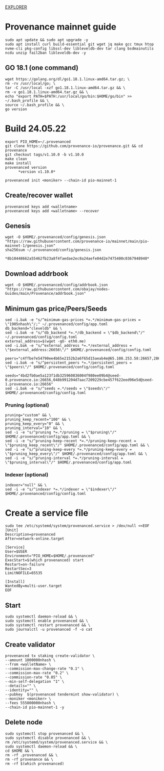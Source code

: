 [EXPLORER](https://www.mintscan.io/provenance/validators)

# Provenance mainnet guide

    sudo apt update && sudo apt upgrade -y
    sudo apt install curl build-essential git wget jq make gcc tmux htop nvme-cli pkg-config libssl-dev libleveldb-dev tar clang bsdmainutils ncdu unzip fail2ban libleveldb-dev -y


## GO 18.1 (one command)

    wget https://golang.org/dl/go1.18.1.linux-amd64.tar.gz; \
    rm -rv /usr/local/go; \
    tar -C /usr/local -xzf go1.18.1.linux-amd64.tar.gz && \
    rm -v go1.18.1.linux-amd64.tar.gz && \
    echo "export PATH=$PATH:/usr/local/go/bin:$HOME/go/bin" >> ~/.bash_profile && \
    source ~/.bash_profile && \
    go version

# Build 24.05.22

    export PIO_HOME=~/.provenanced
    git clone https://github.com/provenance-io/provenance.git && cd provenance
    git checkout tags/v1.10.0 -b v1.10.0
    make clean
    make install
    provenanced version
          *version v1.10.0*
    
    provenanced init <moniker> --chain-id pio-mainnet-1

## Create/recover wallet

    provenanced keys add <walletname>
    provenanced keys add <walletname> --recover

## Genesis

    wget -O $HOME/.provenanced/config/genesis.json "https://raw.githubusercontent.com/provenance-io/mainnet/main/pio-mainnet-1/genesis.json"
    sha256sum ~/.provenanced/config/genesis.json
            *8b10448662a55462fb23a8f4faedae2ec8a24aefe04d2e7475400c0367948940*


## Download addrbook

    wget -O $HOME/.provenanced/config/addrbook.json "https://raw.githubusercontent.com/obajay/nodes-Guides/main/Provenance/addrbook.json"


## Minimum gas price/Peers/Seeds

    sed -i.bak -e "s/^minimum-gas-prices *=.*/minimum-gas-prices = \"1905nhash\"/;" ~/.provenanced/config/app.toml
    db_backend="cleveldb" && \
    sed -i.bak -e "s/^db_backend *=.*/db_backend = \"$db_backend\"/" ~/.provenanced/config/config.toml
    external_address=$(wget -qO- eth0.me)
    sed -i.bak -e "s/^external_address *=.*/external_address = \"$external_address:26656\"/" $HOME/.provenanced/config/config.toml

    peers="c4ffbe7e54790ee4b65e2152b2a6f65d15aeab4e@65.108.253.58:26657,286868295b6c56257332a8aca922f898353d2575@154.53.40.114:56651,de4e97e82e5fc567e55326383d46c72ae0ad7741@65.108.12.222:26757,358c97bb55717228f585491ef4c76d563183c583@194.163.165.174:26656,feb3bdc1c6f5ec32961c8051d9afec6984a59483@51.195.176.98:26658,666fca6c8f62f28fb4ab294589ce5d62b5823c91@161.97.115.247:26657"
    sed -i.bak -e "s/^persistent_peers *=.*/persistent_peers = \"$peers\"/" $HOME/.provenanced/config/config.toml

    seeds="4bd2fb0ae5a123f1db325960836004f980ee09b4@seed-0.provenance.io:26656,048b991204d7aac7209229cbe457f622eed96e5d@seed-1.provenance.io:26656"
    sed -i.bak -e "s/^seeds =.*/seeds = \"$seeds\"/" $HOME/.provenanced/config/config.toml

### Pruning (optional)

    pruning="custom" && \
    pruning_keep_recent="100" && \
    pruning_keep_every="0" && \
    pruning_interval="10" && \
    sed -i -e "s/^pruning *=.*/pruning = \"$pruning\"/" $HOME/.provenanced/config/app.toml && \
    sed -i -e "s/^pruning-keep-recent *=.*/pruning-keep-recent = \"$pruning_keep_recent\"/" $HOME/.provenanced/config/app.toml && \
    sed -i -e "s/^pruning-keep-every *=.*/pruning-keep-every = \"$pruning_keep_every\"/" $HOME/.provenanced/config/app.toml && \
    sed -i -e "s/^pruning-interval *=.*/pruning-interval = \"$pruning_interval\"/" $HOME/.provenanced/config/app.toml

### Indexer (optional)

    indexer="null" && \
    sed -i -e "s/^indexer *=.*/indexer = \"$indexer\"/" $HOME/.provenanced/config/config.toml

# Create a service file
    sudo tee /etc/systemd/system/provenanced.service > /dev/null <<EOF
    [Unit]
    Description=provenanced
    After=network-online.target

    [Service]
    User=$USER
    Environment="PIO_HOME=$HOME/.provenanced"
    ExecStart=$(which provenanced) start
    Restart=on-failure
    RestartSec=3
    LimitNOFILE=65535

    [Install]
    WantedBy=multi-user.target
    EOF

## Start

    sudo systemctl daemon-reload && \ 
    sudo systemctl enable provenanced && \
    sudo systemctl restart provenanced && \
    sudo journalctl -u provenanced -f -o cat

## Create validator


    provenanced tx staking create-validator \
    --amount 1000000nhash \
    --from <walletName> \
    --commission-max-change-rate "0.1" \
    --commission-max-rate "0.2" \
    --commission-rate "0.05" \
    --min-self-delegation "1" \
    --details="" \
    --identity="" \
    --pubkey  $(provenanced tendermint show-validator) \
    --moniker <moniker> \
    --fees 555000000nhash \
    --chain-id pio-mainnet-1 -y


## Delete node
    sudo systemctl stop provenanced && \
    sudo systemctl disable provenanced && \
    rm /etc/systemd/system/provenanced.service && \
    sudo systemctl daemon-reload && \
    cd $HOME && \
    rm -rf .provenanced && \
    rm -rf provenance && \
    rm -rf $(which provenanced)


